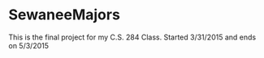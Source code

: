 # SewaneeMajors
This is the final project for my C.S. 284 Class. Started 3/31/2015 and ends on 5/3/2015
